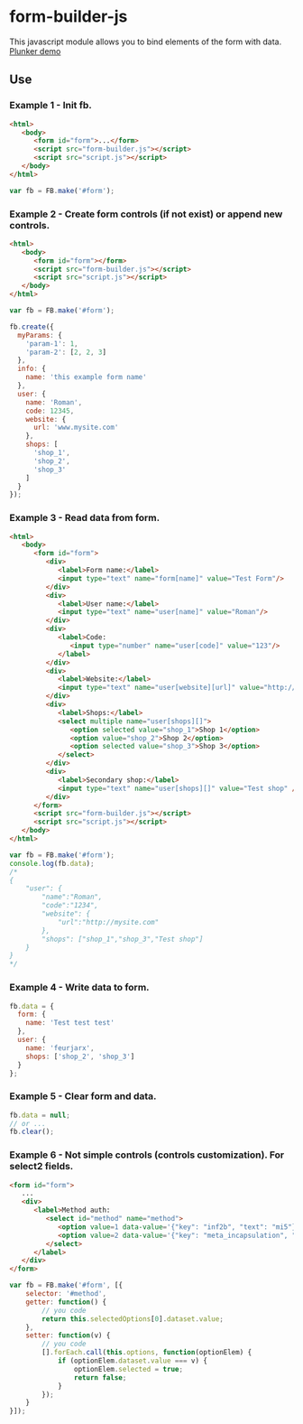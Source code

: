 # form-builder-js
This javascript module allows you to bind elements of the form with data. [Plunker demo](http://plnkr.co/edit/pSMV4UhIoZATBl42Kyzo?p=preview)
## Use
### Example 1 - Init fb.
```HTML
<html>
   <body>
      <form id="form">...</form>
      <script src="form-builder.js"></script>
      <script src="script.js"></script>
   </body>
</html>
```
```js
var fb = FB.make('#form');
```

### Example 2 - Create form controls (if not exist) or append new controls.
```HTML
<html>
   <body>
      <form id="form"></form>
      <script src="form-builder.js"></script>
      <script src="script.js"></script>
   </body>
</html>
```
```js
var fb = FB.make('#form');

fb.create({
  myParams: {
    'param-1': 1,
    'param-2': [2, 2, 3]
  },
  info: {
    name: 'this example form name'
  },
  user: {
    name: 'Roman',
    code: 12345,
    website: {
      url: 'www.mysite.com'
    },
    shops: [
      'shop_1',
      'shop_2',
      'shop_3'
    ]
  }
});
```

### Example 3 - Read data from form.
```HTML
<html>
   <body>
      <form id="form">
         <div>
            <label>Form name:</label>
            <input type="text" name="form[name]" value="Test Form"/>
         </div>
         <div>
            <label>User name:</label>
            <input type="text" name="user[name]" value="Roman"/>
         </div>
         <div>
            <label>Code:
               <input type="number" name="user[code]" value="123"/>
            </label>
         </div>
         <div>
            <label>Website:</label>
            <input type="text" name="user[website][url]" value="http://mysite.com" />
         </div>
         <div>
            <label>Shops:</label>
            <select multiple name="user[shops][]">
               <option selected value="shop_1">Shop 1</option>
               <option value="shop_2">Shop 2</option>
               <option selected value="shop_3">Shop 3</option>
            </select>
         </div>
         <div>
            <label>Secondary shop:</label>
            <input type="text" name="user[shops][]" value="Test shop" />
         </div>
      </form>
      <script src="form-builder.js"></script>
      <script src="script.js"></script>
   </body>
</html>
```
```js
var fb = FB.make('#form');
console.log(fb.data);
/* 
{
	"user": {
		"name":"Roman",
		"code":"1234",
		"website": {
			"url":"http://mysite.com"
		},
		"shops": ["shop_1","shop_3","Test shop"]
	}
}
*/
```

### Example 4 - Write data to form.
```js
fb.data = {
  form: {
    name: 'Test test test'
  },
  user: {
    name: 'feurjarx',
    shops: ['shop_2', 'shop_3']
  }
};
```
### Example 5 - Clear form and data.
```js
fb.data = null;
// or ...
fb.clear();
```
### Example 6 - Not simple controls (controls customization). For select2 fields.
```HTML
<form id="form">
   ...
   <div>
      <label>Method auth:
         <select id="method" name="method">
            <option value=1 data-value='{"key": "inf2b", "text": "mi5"}'>green safe</option>
            <option value=2 data-value='{"key": "meta_incapsulation", "text": "meta"}'>META</option>
         </select>
      </label>
   </div>
</form>
```
```js
var fb = FB.make('#form', [{
	selector: '#method',
	getter: function() {
      	// you code
		return this.selectedOptions[0].dataset.value;
	},
	setter: function(v) {
		// you code
		[].forEach.call(this.options, function(optionElem) {
			if (optionElem.dataset.value === v) {
				optionElem.selected = true;
				return false;
			}
		});
	}
}]);
```
